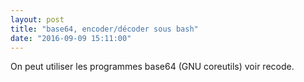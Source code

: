 ```yaml
---
layout: post
title: "base64, encoder/décoder sous bash"
date: "2016-09-09 15:11:00"
---
```

<script src="//pastebin.com/embed_js/MWEGGYD0"></script>

On peut utiliser les programmes base64 (GNU coreutils) voir recode.



